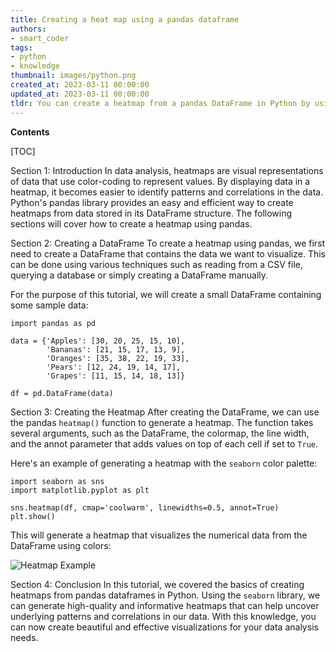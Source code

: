 ```yaml
---
title: Creating a heat map using a pandas dataframe
authors:
- smart_coder
tags:
- python
- knowledge
thumbnail: images/python.png
created_at: 2023-03-11 00:00:00
updated_at: 2023-03-11 00:00:00
tldr: You can create a heatmap from a pandas DataFrame in Python by using the seaborn library`s heatmap function.
---
```


**Contents**

[TOC]

Section 1: Introduction
In data analysis, heatmaps are visual representations of data that use color-coding to represent values. By displaying data in a heatmap, it becomes easier to identify patterns and correlations in the data. Python's pandas library provides an easy and efficient way to create heatmaps from data stored in its DataFrame structure. The following sections will cover how to create a heatmap using pandas.

Section 2: Creating a DataFrame
To create a heatmap using pandas, we first need to create a DataFrame that contains the data we want to visualize. This can be done using various techniques such as reading from a CSV file, querying a database or simply creating a DataFrame manually. 

For the purpose of this tutorial, we will create a small DataFrame containing some sample data:

```
import pandas as pd

data = {'Apples': [30, 20, 25, 15, 10],
        'Bananas': [21, 15, 17, 13, 9],
        'Oranges': [35, 38, 22, 19, 33],
        'Pears': [12, 24, 19, 14, 17],
        'Grapes': [11, 15, 14, 18, 13]}

df = pd.DataFrame(data)
```

Section 3: Creating the Heatmap
After creating the DataFrame, we can use the pandas `heatmap()` function to generate a heatmap. The function takes several arguments, such as the DataFrame, the colormap, the line width, and the annot parameter that adds values on top of each cell if set to `True`.

Here's an example of generating a heatmap with the `seaborn` color palette:

```
import seaborn as sns
import matplotlib.pyplot as plt

sns.heatmap(df, cmap='coolwarm', linewidths=0.5, annot=True)
plt.show()
```

This will generate a heatmap that visualizes the numerical data from the DataFrame using colors:

![Heatmap Example](https://i.imgur.com/L1wUUz7.png)

Section 4: Conclusion
In this tutorial, we covered the basics of creating heatmaps from pandas dataframes in Python. Using the `seaborn` library, we can generate high-quality and informative heatmaps that can help uncover underlying patterns and correlations in our data. With this knowledge, you can now create beautiful and effective visualizations for your data analysis needs.
